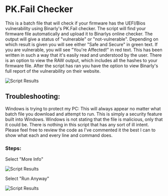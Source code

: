 # PK.Fail Checker
This is a batch file that will check if your firmware has the UEFI/Bios vulnerability using Binarly's PK.Fail checker.
The script will find your firmware file automatically and upload it to Binarlys online checker.
The output will give a status of "vulnerable" or  "not-vulnerable".
Depending on which result is given you will see either "Safe and Secure" in green text.
If you are vulnerable, you will see "You're Affected!" in red text.
This has been written in such a way that it's easily read and understood by the user.
There is an option to view the RAW output, which includes all the hashes to your firmware file.
After the script has ran you have the option to view Binarly's full report of the vulnerability on their website.


![Script Results](https://michaelreynolds.tech/wp-content/uploads/2024/07/pkfail_checker_full_blurred.png)

## Troubleshooting:
Windows is trying to protect my PC:
This will always appear no matter what batch file you download and attempt to run. This is simply a security feature built into Windows.
Windows is not stating that the file is malicious, only that it could be.
There is nothing in this script that has any sort of ill intent. Please feel free to review the code as I've commented it the best I can to show what
each and every line and command does.

### Steps:
Select "More Info"

![Script Results](https://michaelreynolds.tech/wp-content/uploads/2024/07/windows_protect_1.png)

Select "Run Anyway"

![Script Results](https://michaelreynolds.tech/wp-content/uploads/2024/07/windows_protect_2.png)

